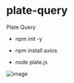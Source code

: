 # plate-query
Plate Query

- npm init -y


- npm install axios


- node plate.js

![image](https://github.com/ReFo0/plate-query/assets/77904942/610ba033-2f1e-4c38-8c84-960254b79f1d)



